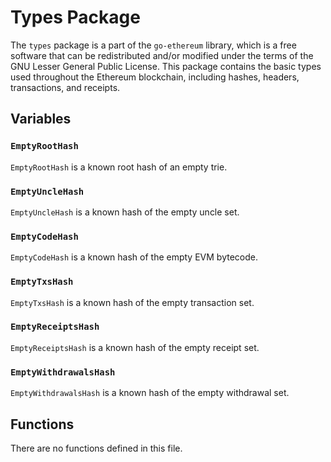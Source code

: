 # Types Package

The `types` package is a part of the `go-ethereum` library, which is a free software that can be redistributed and/or modified under the terms of the GNU Lesser General Public License. This package contains the basic types used throughout the Ethereum blockchain, including hashes, headers, transactions, and receipts.

## Variables

### `EmptyRootHash`

`EmptyRootHash` is a known root hash of an empty trie.

### `EmptyUncleHash`

`EmptyUncleHash` is a known hash of the empty uncle set.

### `EmptyCodeHash`

`EmptyCodeHash` is a known hash of the empty EVM bytecode.

### `EmptyTxsHash`

`EmptyTxsHash` is a known hash of the empty transaction set.

### `EmptyReceiptsHash`

`EmptyReceiptsHash` is a known hash of the empty receipt set.

### `EmptyWithdrawalsHash`

`EmptyWithdrawalsHash` is a known hash of the empty withdrawal set.

## Functions

There are no functions defined in this file.